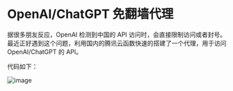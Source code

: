 # OpenAI/ChatGPT 免翻墙代理
据很多朋友反应，OpenAI 检测到中国的 API 访问时，会直接限制访问或者封号。最近正好遇到这个问题，利用国内的腾讯云函数快速的搭建了一个代理，用于访问 OpenAI/ChatGPT 的 API。

代码如下：

![image](https://github.com/niemingxing/openai_proxy/assets/7400829/34e6873f-e7a5-4653-8e53-07d3c8932ed7)
